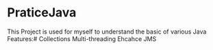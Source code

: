 PraticeJava
===========
This Project is used for myself to understand the basic of various Java Features:#
Collections
Multi-threading
Ehcahce
JMS
